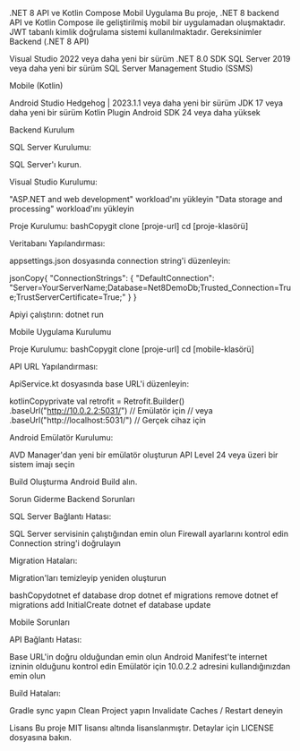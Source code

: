 .NET 8 API ve Kotlin Compose Mobil Uygulama
Bu proje, .NET 8 backend API ve Kotlin Compose ile geliştirilmiş mobil bir uygulamadan oluşmaktadır. JWT tabanlı kimlik doğrulama sistemi kullanılmaktadır.
Gereksinimler
Backend (.NET 8 API)

Visual Studio 2022 veya daha yeni bir sürüm
.NET 8.0 SDK
SQL Server 2019 veya daha yeni bir sürüm
SQL Server Management Studio (SSMS)

Mobile (Kotlin)

Android Studio Hedgehog | 2023.1.1 veya daha yeni bir sürüm
JDK 17 veya daha yeni bir sürüm
Kotlin Plugin
Android SDK 24 veya daha yüksek

Backend Kurulum

SQL Server Kurulumu:

SQL Server'ı kurun.


Visual Studio Kurulumu:

"ASP.NET and web development" workload'ını yükleyin
"Data storage and processing" workload'ını yükleyin


Proje Kurulumu:
bashCopygit clone [proje-url]
cd [proje-klasörü]


Veritabanı Yapılandırması:

appsettings.json dosyasında connection string'i düzenleyin:

jsonCopy{
  "ConnectionStrings": {
    "DefaultConnection": "Server=YourServerName;Database=Net8DemoDb;Trusted_Connection=True;TrustServerCertificate=True;"
  }
}



Apiyi çalıştırın:
dotnet run


Mobile Uygulama Kurulumu



Proje Kurulumu:
bashCopygit clone [proje-url]
cd [mobile-klasörü]

API URL Yapılandırması:

ApiService.kt dosyasında base URL'i düzenleyin:

kotlinCopyprivate val retrofit = Retrofit.Builder()
    .baseUrl("http://10.0.2.2:5031/")  // Emülatör için
    // veya
    .baseUrl("http://localhost:5031/")  // Gerçek cihaz için

Android Emülatör Kurulumu:

AVD Manager'dan yeni bir emülatör oluşturun
API Level 24 veya üzeri bir sistem imajı seçin




Build Oluşturma
Android Build alın.







Sorun Giderme
Backend Sorunları

SQL Server Bağlantı Hatası:

SQL Server servisinin çalıştığından emin olun
Firewall ayarlarını kontrol edin
Connection string'i doğrulayın


Migration Hataları:

Migration'ları temizleyip yeniden oluşturun

bashCopydotnet ef database drop
dotnet ef migrations remove
dotnet ef migrations add InitialCreate
dotnet ef database update


Mobile Sorunları

API Bağlantı Hatası:

Base URL'in doğru olduğundan emin olun
Android Manifest'te internet izninin olduğunu kontrol edin
Emülatör için 10.0.2.2 adresini kullandığınızdan emin olun


Build Hataları:

Gradle sync yapın
Clean Project yapın
Invalidate Caches / Restart deneyin



Lisans
Bu proje MIT lisansı altında lisanslanmıştır. Detaylar için LICENSE dosyasına bakın.
